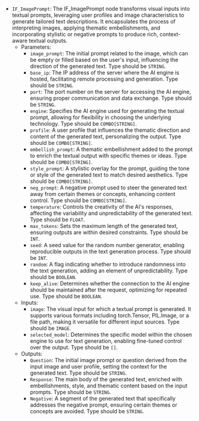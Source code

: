 - `IF_ImagePrompt`: The IF_ImagePrompt node transforms visual inputs into textual prompts, leveraging user profiles and image characteristics to generate tailored text descriptions. It encapsulates the process of interpreting images, applying thematic embellishments, and incorporating stylistic or negative prompts to produce rich, context-aware textual outputs.
    - Parameters:
        - `image_prompt`: The initial prompt related to the image, which can be empty or filled based on the user's input, influencing the direction of the generated text. Type should be `STRING`.
        - `base_ip`: The IP address of the server where the AI engine is hosted, facilitating remote processing and generation. Type should be `STRING`.
        - `port`: The port number on the server for accessing the AI engine, ensuring proper communication and data exchange. Type should be `STRING`.
        - `engine`: Specifies the AI engine used for generating the textual prompt, allowing for flexibility in choosing the underlying technology. Type should be `COMBO[STRING]`.
        - `profile`: A user profile that influences the thematic direction and content of the generated text, personalizing the output. Type should be `COMBO[STRING]`.
        - `embellish_prompt`: A thematic embellishment added to the prompt to enrich the textual output with specific themes or ideas. Type should be `COMBO[STRING]`.
        - `style_prompt`: A stylistic overlay for the prompt, guiding the tone or style of the generated text to match desired aesthetics. Type should be `COMBO[STRING]`.
        - `neg_prompt`: A negative prompt used to steer the generated text away from certain themes or concepts, enhancing content control. Type should be `COMBO[STRING]`.
        - `temperature`: Controls the creativity of the AI's responses, affecting the variability and unpredictability of the generated text. Type should be `FLOAT`.
        - `max_tokens`: Sets the maximum length of the generated text, ensuring outputs are within desired constraints. Type should be `INT`.
        - `seed`: A seed value for the random number generator, enabling reproducible outputs in the text generation process. Type should be `INT`.
        - `random`: A flag indicating whether to introduce randomness into the text generation, adding an element of unpredictability. Type should be `BOOLEAN`.
        - `keep_alive`: Determines whether the connection to the AI engine should be maintained after the request, optimizing for repeated use. Type should be `BOOLEAN`.
    - Inputs:
        - `image`: The visual input for which a textual prompt is generated. It supports various formats including torch.Tensor, PIL.Image, or a file path, making it versatile for different input sources. Type should be `IMAGE`.
        - `selected_model`: Determines the specific model within the chosen engine to use for text generation, enabling fine-tuned control over the output. Type should be `[]`.
    - Outputs:
        - `Question`: The initial image prompt or question derived from the input image and user profile, setting the context for the generated text. Type should be `STRING`.
        - `Response`: The main body of the generated text, enriched with embellishments, style, and thematic content based on the input prompts. Type should be `STRING`.
        - `Negative`: A segment of the generated text that specifically addresses the negative prompt, ensuring certain themes or concepts are avoided. Type should be `STRING`.
